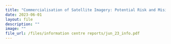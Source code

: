 ```yaml
---
title: "Commercialisation of Satellite Imagery: Potential Risk and Misinformation"
date: 2023-06-01
layout: file
description: ""
image: ""
file_url: /files/information centre reports/jun_23_info.pdf
---
```

